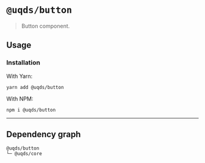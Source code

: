 # `@uqds/button`

> Button component.

## Usage

### Installation

With Yarn:

```shell
yarn add @uqds/button
```

With NPM:

```shell
npm i @uqds/button
```

---

## Dependency graph

```shell
@uqds/button
└─ @uqds/core
```
